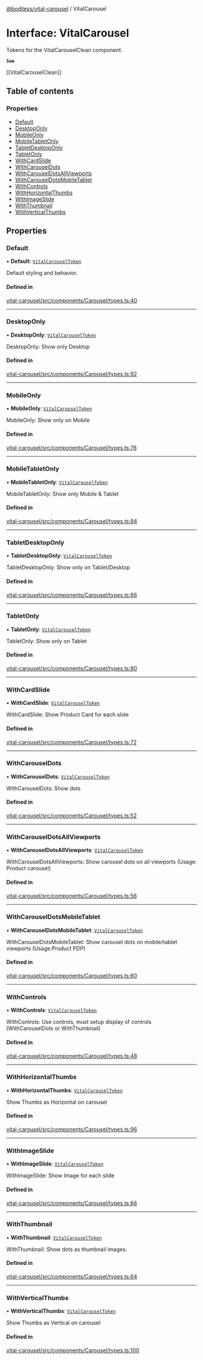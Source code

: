 [@bodiless/vital-carousel](../README.md) / VitalCarousel

# Interface: VitalCarousel

Tokens for the VitalCarouselClean component.

**`See`**

[[VitalCarouselClean]]

## Table of contents

### Properties

- [Default](VitalCarousel.md#default)
- [DesktopOnly](VitalCarousel.md#desktoponly)
- [MobileOnly](VitalCarousel.md#mobileonly)
- [MobileTabletOnly](VitalCarousel.md#mobiletabletonly)
- [TabletDesktopOnly](VitalCarousel.md#tabletdesktoponly)
- [TabletOnly](VitalCarousel.md#tabletonly)
- [WithCardSlide](VitalCarousel.md#withcardslide)
- [WithCarouselDots](VitalCarousel.md#withcarouseldots)
- [WithCarouselDotsAllViewports](VitalCarousel.md#withcarouseldotsallviewports)
- [WithCarouselDotsMobileTablet](VitalCarousel.md#withcarouseldotsmobiletablet)
- [WithControls](VitalCarousel.md#withcontrols)
- [WithHorizontalThumbs](VitalCarousel.md#withhorizontalthumbs)
- [WithImageSlide](VitalCarousel.md#withimageslide)
- [WithThumbnail](VitalCarousel.md#withthumbnail)
- [WithVerticalThumbs](VitalCarousel.md#withverticalthumbs)

## Properties

### Default

• **Default**: [`VitalCarouselToken`](../README.md#vitalcarouseltoken)

Default styling and behavior.

#### Defined in

[vital-carousel/src/components/Carousel/types.ts:40](https://github.com/johnsonandjohnson/Bodiless-JS/blob/c9773ba44/packages/vital-carousel/src/components/Carousel/types.ts#L40)

___

### DesktopOnly

• **DesktopOnly**: [`VitalCarouselToken`](../README.md#vitalcarouseltoken)

DesktopOnly: Show only Desktop

#### Defined in

[vital-carousel/src/components/Carousel/types.ts:92](https://github.com/johnsonandjohnson/Bodiless-JS/blob/c9773ba44/packages/vital-carousel/src/components/Carousel/types.ts#L92)

___

### MobileOnly

• **MobileOnly**: [`VitalCarouselToken`](../README.md#vitalcarouseltoken)

MobileOnly: Show only on Mobile

#### Defined in

[vital-carousel/src/components/Carousel/types.ts:76](https://github.com/johnsonandjohnson/Bodiless-JS/blob/c9773ba44/packages/vital-carousel/src/components/Carousel/types.ts#L76)

___

### MobileTabletOnly

• **MobileTabletOnly**: [`VitalCarouselToken`](../README.md#vitalcarouseltoken)

MobileTabletOnly: Show only Mobile & Tablet

#### Defined in

[vital-carousel/src/components/Carousel/types.ts:84](https://github.com/johnsonandjohnson/Bodiless-JS/blob/c9773ba44/packages/vital-carousel/src/components/Carousel/types.ts#L84)

___

### TabletDesktopOnly

• **TabletDesktopOnly**: [`VitalCarouselToken`](../README.md#vitalcarouseltoken)

TabletDesktopOnly: Show only on Tablet/Desktop

#### Defined in

[vital-carousel/src/components/Carousel/types.ts:88](https://github.com/johnsonandjohnson/Bodiless-JS/blob/c9773ba44/packages/vital-carousel/src/components/Carousel/types.ts#L88)

___

### TabletOnly

• **TabletOnly**: [`VitalCarouselToken`](../README.md#vitalcarouseltoken)

TabletOnly: Show only on Tablet

#### Defined in

[vital-carousel/src/components/Carousel/types.ts:80](https://github.com/johnsonandjohnson/Bodiless-JS/blob/c9773ba44/packages/vital-carousel/src/components/Carousel/types.ts#L80)

___

### WithCardSlide

• **WithCardSlide**: [`VitalCarouselToken`](../README.md#vitalcarouseltoken)

WithCardSlide: Show Product Card for each slide

#### Defined in

[vital-carousel/src/components/Carousel/types.ts:72](https://github.com/johnsonandjohnson/Bodiless-JS/blob/c9773ba44/packages/vital-carousel/src/components/Carousel/types.ts#L72)

___

### WithCarouselDots

• **WithCarouselDots**: [`VitalCarouselToken`](../README.md#vitalcarouseltoken)

WithCarouselDots: Show dots

#### Defined in

[vital-carousel/src/components/Carousel/types.ts:52](https://github.com/johnsonandjohnson/Bodiless-JS/blob/c9773ba44/packages/vital-carousel/src/components/Carousel/types.ts#L52)

___

### WithCarouselDotsAllViewports

• **WithCarouselDotsAllViewports**: [`VitalCarouselToken`](../README.md#vitalcarouseltoken)

WithCarouselDotsAllViewports: Show carousel dots on all viewports (Usage: Product carousel)

#### Defined in

[vital-carousel/src/components/Carousel/types.ts:56](https://github.com/johnsonandjohnson/Bodiless-JS/blob/c9773ba44/packages/vital-carousel/src/components/Carousel/types.ts#L56)

___

### WithCarouselDotsMobileTablet

• **WithCarouselDotsMobileTablet**: [`VitalCarouselToken`](../README.md#vitalcarouseltoken)

WithCarouselDotsMobileTablet: Show carousel dots on mobile/tablet viewports (Usage:Product PDP)

#### Defined in

[vital-carousel/src/components/Carousel/types.ts:60](https://github.com/johnsonandjohnson/Bodiless-JS/blob/c9773ba44/packages/vital-carousel/src/components/Carousel/types.ts#L60)

___

### WithControls

• **WithControls**: [`VitalCarouselToken`](../README.md#vitalcarouseltoken)

WithControls: Use controls, must setup display of controls (WithCarouselDots or WithThumbnail)

#### Defined in

[vital-carousel/src/components/Carousel/types.ts:48](https://github.com/johnsonandjohnson/Bodiless-JS/blob/c9773ba44/packages/vital-carousel/src/components/Carousel/types.ts#L48)

___

### WithHorizontalThumbs

• **WithHorizontalThumbs**: [`VitalCarouselToken`](../README.md#vitalcarouseltoken)

Show Thumbs as Horizontal on carousel

#### Defined in

[vital-carousel/src/components/Carousel/types.ts:96](https://github.com/johnsonandjohnson/Bodiless-JS/blob/c9773ba44/packages/vital-carousel/src/components/Carousel/types.ts#L96)

___

### WithImageSlide

• **WithImageSlide**: [`VitalCarouselToken`](../README.md#vitalcarouseltoken)

WithImageSlide: Show Image for each slide

#### Defined in

[vital-carousel/src/components/Carousel/types.ts:68](https://github.com/johnsonandjohnson/Bodiless-JS/blob/c9773ba44/packages/vital-carousel/src/components/Carousel/types.ts#L68)

___

### WithThumbnail

• **WithThumbnail**: [`VitalCarouselToken`](../README.md#vitalcarouseltoken)

WithThumbnail: Show dots as thumbnail images.

#### Defined in

[vital-carousel/src/components/Carousel/types.ts:64](https://github.com/johnsonandjohnson/Bodiless-JS/blob/c9773ba44/packages/vital-carousel/src/components/Carousel/types.ts#L64)

___

### WithVerticalThumbs

• **WithVerticalThumbs**: [`VitalCarouselToken`](../README.md#vitalcarouseltoken)

Show Thumbs as Vertical on carousel

#### Defined in

[vital-carousel/src/components/Carousel/types.ts:100](https://github.com/johnsonandjohnson/Bodiless-JS/blob/c9773ba44/packages/vital-carousel/src/components/Carousel/types.ts#L100)
